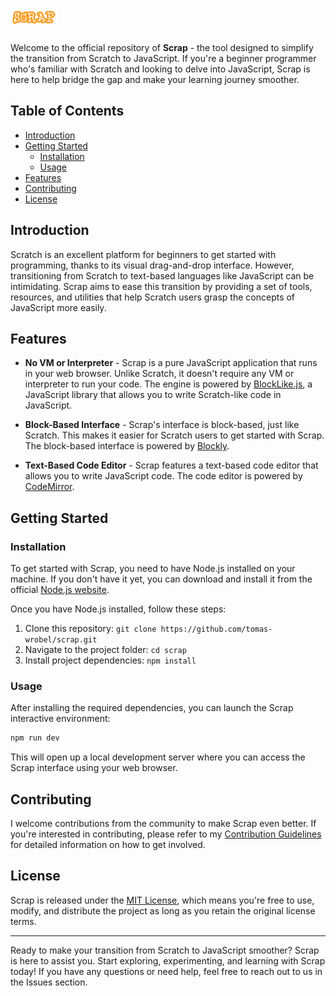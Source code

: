 # <img src="src/images/scrap.png" alt="Scrap" height="1em">

Welcome to the official repository of **Scrap** - the tool designed to simplify the transition from Scratch to JavaScript. If you're a beginner programmer who's familiar with Scratch and looking to delve into JavaScript, Scrap is here to help bridge the gap and make your learning journey smoother.

## Table of Contents

- [Introduction](#introduction)
- [Getting Started](#getting-started)
  - [Installation](#installation)
  - [Usage](#usage)
- [Features](#features)
- [Contributing](#contributing)
- [License](#license)

## Introduction

Scratch is an excellent platform for beginners to get started with programming, thanks to its visual drag-and-drop interface. However, transitioning from Scratch to text-based languages like JavaScript can be intimidating. Scrap aims to ease this transition by providing a set of tools, resources, and utilities that help Scratch users grasp the concepts of JavaScript more easily.

## Features

- **No VM or Interpreter** - Scrap is a pure JavaScript application that runs in your web browser. Unlike Scratch, it doesn't require any VM or interpreter to run your code. The engine is powered by [BlockLike.js](https://blocklike.org), a JavaScript library that allows you to write Scratch-like code in JavaScript.

- **Block-Based Interface** - Scrap's interface is block-based, just like Scratch. This makes it easier for Scratch users to get started with Scrap. The block-based interface is powered by [Blockly](https://developers.google.com/blockly).

- **Text-Based Code Editor** - Scrap features a text-based code editor that allows you to write JavaScript code. The code editor is powered by [CodeMirror](https://codemirror.net/).

## Getting Started

### Installation

To get started with Scrap, you need to have Node.js installed on your machine. If you don't have it yet, you can download and install it from the official [Node.js website](https://nodejs.org/).

Once you have Node.js installed, follow these steps:

1. Clone this repository: `git clone https://github.com/tomas-wrobel/scrap.git`
2. Navigate to the project folder: `cd scrap`
3. Install project dependencies: `npm install`

### Usage

After installing the required dependencies, you can launch the Scrap interactive environment:

```bash
npm run dev
```

This will open up a local development server where you can access the Scrap interface using your web browser.

## Contributing

I welcome contributions from the community to make Scrap even better. If you're interested in contributing, please refer to my [Contribution Guidelines](CONTRIBUTING.md) for detailed information on how to get involved.

## License

Scrap is released under the [MIT License](LICENSE), which means you're free to use, modify, and distribute the project as long as you retain the original license terms.

---

Ready to make your transition from Scratch to JavaScript smoother? Scrap is here to assist you. Start exploring, experimenting, and learning with Scrap today! If you have any questions or need help, feel free to reach out to us in the Issues section.

<style>
    img {
        height: 1em;
    }

    h1 {
        
    }
</style>
